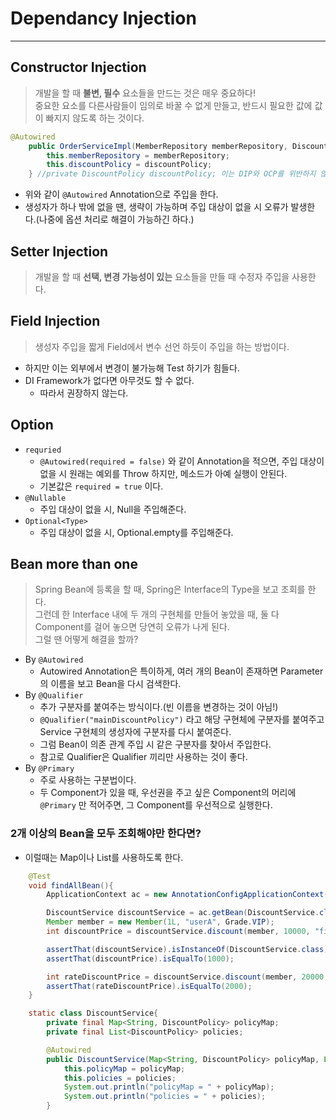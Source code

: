 # Dependancy Injection
---
## Constructor Injection
> 개발을 할 때 __불변, 필수__ 요소들을 만드는 것은 매우 중요하다!  
> 중요한 요소를 다른사람들이 임의로 바꿀 수 없게 만들고, 반드시 필요한 값에 값이 빠지지 않도록 하는 것이다.    
```java
@Autowired
    public OrderServiceImpl(MemberRepository memberRepository, DiscountPolicy discountPolicy) {
        this.memberRepository = memberRepository;
        this.discountPolicy = discountPolicy;
    } //private DiscountPolicy discountPolicy; 이는 DIP와 OCP를 위반하지 않는다, 하지만 NPE가 발생!
```
- 위와 같이 ```@Autowired``` Annotation으로 주입을 한다.
- 생성자가 하나 밖에 없을 땐, 생략이 가능하며 주입 대상이 없을 시 오류가 발생한다.(나중에 옵션 처리로 해결이 가능하긴 하다.)

## Setter Injection
> 개발을 할 때 __선택, 변경 가능성이 있는__ 요소들을 만들 때 수정자 주입을 사용한다.  

## Field Injection
> 생성자 주입을 짧게 Field에서 변수 선언 하듯이 주입을 하는 방법이다.  
- 하지만 이는 외부에서 변경이 불가능해 Test 하기가 힘들다.
- DI Framework가 없다면 아무것도 할 수 없다.
  - 따라서 권장하지 않는다.

## Option
- ```requried```
    - ```@Autowired(required = false)``` 와 같이 Annotation을 적으면, 주입 대상이 없을 시 원래는 예외를 Throw 하지만, 메소드가 아예 실행이 안된다.
    - 기본값은 ```required = true``` 이다.
- ```@Nullable```
    - 주입 대상이 없을 시, Null을 주입해준다.
- ```Optional<Type>```
    - 주입 대상이 없을 시, Optional.empty를 주입해준다.

## Bean more than one
> Spring Bean에 등록을 할 때, Spring은 Interface의 Type을 보고 조회를 한다.  
> 그런데 한 Interface 내에 두 개의 구현체를 만들어 놓았을 때, 둘 다 Component를 걸어 놓으면 당연히 오류가 나게 된다.  
> 그럴 땐 어떻게 해결을 할까?  
- By ```@Autowired```
    - Autowired Annotation은 특이하게, 여러 개의 Bean이 존재하면 Parameter의 이름을 보고 Bean을 다시 검색한다.
- By ```@Qualifier```
    - 추가 구분자를 붙여주는 방식이다.(빈 이름을 변경하는 것이 아님!)
    - ```@Qualifier("mainDiscountPolicy")``` 라고 해당 구현체에 구분자를 붙여주고 Service 구현체의 생성자에 구분자를 다시 붙여준다.
    - 그럼 Bean이 의존 관계 주입 시 같은 구분자를 찾아서 주입한다.
    - 참고로 Qualifier은 Qualifier 끼리만 사용하는 것이 좋다.
- By ```@Primary```
    - 주로 사용하는 구분법이다.
    - 두 Component가 있을 때, 우선권을 주고 싶은 Component의 머리에 ```@Primary``` 만 적어주면, 그 Component를 우선적으로 실행한다.

### 2개 이상의 Bean을 모두 조회해야만 한다면?
- 이럴때는 Map이나 List를 사용하도록 한다.
```java
    @Test
    void findAllBean(){
        ApplicationContext ac = new AnnotationConfigApplicationContext(AutoAppConfig.class, DiscountService.class);

        DiscountService discountService = ac.getBean(DiscountService.class);
        Member member = new Member(1L, "userA", Grade.VIP);
        int discountPrice = discountService.discount(member, 10000, "fixedDiscountPolicy"); // 이렇게 선택해서 사용한다.

        assertThat(discountService).isInstanceOf(DiscountService.class);
        assertThat(discountPrice).isEqualTo(1000);

        int rateDiscountPrice = discountService.discount(member, 20000, "rateDiscountPolicy"); // 이렇게 이름으로 선택.
        assertThat(rateDiscountPrice).isEqualTo(2000);
    }

    static class DiscountService{
        private final Map<String, DiscountPolicy> policyMap;
        private final List<DiscountPolicy> policies;

        @Autowired
        public DiscountService(Map<String, DiscountPolicy> policyMap, List<DiscountPolicy> policies) { // 이렇게 Map이나 List에 Policy들을 집어넣어서
            this.policyMap = policyMap;
            this.policies = policies;
            System.out.println("policyMap = " + policyMap);
            System.out.println("policies = " + policies);
        }
```
